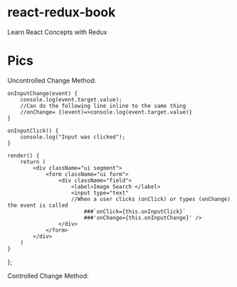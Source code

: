 # react-redux-book
 Learn React Concepts with Redux
 
 
 
 
 
 
 # Pics

Uncontrolled Change Method:

    onInputChange(event) {
        console.log(event.target.value);
        //Can do the following line inline to the same thing
        //onChange= {(event)=>console.log(event.target.value)}
    }

    onInputClick() {
        console.log("Input was clicked");
    }

    render() {
        return (
            <div className="ui segment">
                <form className="ui form">
                    <div className="field">
                        <label>Image Search </label>
                        <input type="text"
                        //When a user clicks (onClick) or types (onChange) the event is called 
                            ###`onClick={this.onInputClick}`
                            ###'onChange={this.onInputChange}' />
                    </div>
                </form>
            </div>
        )
    }
};

Controlled Change Method:



  
